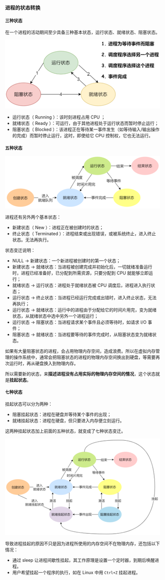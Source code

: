 ### 进程的状态转换

#### 三种状态
在一个进程的活动期间至少具备三种基本状态，运行状态、就绪状态、阻塞状态。

![img](./img/进程3状态.png)

- 运行状态（ Running ）：该时刻进程占用 CPU ；
- 就绪状态（ Ready ）：可运行，由于其他进程处于运行状态而暂时停止运行；
- 阻塞状态（ Blocked ）：该进程正在等待某一事件发生（如等待输入/输出操作的完成）而暂时停止运行，这时，即使给它 CPU 控制权，它也无法运行。


#### 五种状态
![img](./img/进程5状态.png)

进程还有另外两个基本状态：
- 新建状态（ New ）：进程正在被创建时的状态；
- 终止状态（ Terminated ）：进程结束或出现错误，或被系统终止，进入终止状态。无法再执行。

状态变迁说明：
- NULL → 新建状态：一个新进程被创建时的第一个状态；
- 新建状态 → 就绪状态：当进程被创建完成并初始化后，一切就绪准备运行时，进程已经准备好，已分配到所需资源，只要分配到 CPU 就能够立即运行；
- 就绪状态 → 运行状态：进程处于就绪状态被 CPU 调度后，进程进入执行状态；
- 运行状态 → 终止状态：当进程已经运行完成或出错时，进入终止状态，无法再执行；
- 运行状态 → 就绪状态：运行中的进程由于分配给它的时间片用完，变为就绪状态，从就绪状态中选中另外一个进程运行；
- 运行状态 → 阻塞状态：当进程请求某个事件且必须等待时，如请求 I/O 事件；
- 阻塞状态 → 就绪状态：当进程要等待的事件完成时，从阻塞状态变为就绪状态。

如果有大量阻塞状态的进程，会占用物理内存空间，造成浪费。所以在虚拟内存管理的操作系统中，通常会把阻塞状态的进程的物理内存空间换出到硬盘，等需要再次运行时，再从硬盘换入到物理内存。

所以需要新的状态，来**描述进程没有占用实际的物理内存空间的情况**，这个状态就是**挂起状态**。


#### 七种状态
挂起状态可以分为两种：
- 阻塞挂起状态：进程在硬盘并等待某个事件的出现；
- 就绪挂起状态：进程在硬盘，但只要进入内存便立刻运行。

这两种挂起状态加上前面的五种状态，就变成了七种状态变迁。

![img](./img/进程7状态.png)

导致进程挂起的原因不只是因为进程所使用的内存空间不在物理内存，还包括以下情况：
- 通过 sleep 让进程间歇性挂起，其工作原理是设置一个定时器，到期后唤醒进程。
- 用户希望挂起一个程序的执行，如在 Linux 中用 ```Ctrl+Z``` 挂起进程。
